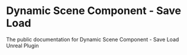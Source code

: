 # Dynamic Scene Component - Save Load
The public documentation for Dynamic Scene Component - Save Load Unreal Plugin
